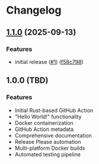 # Changelog

## [1.1.0](https://github.com/NicoKNL/micro-rust-action-template/compare/v1.0.0...v1.1.0) (2025-09-13)


### Features

* initial release ([#1](https://github.com/NicoKNL/micro-rust-action-template/issues/1)) ([f58c798](https://github.com/NicoKNL/micro-rust-action-template/commit/f58c798a81d48388dd1b52291cc007c858388f01))

## 1.0.0 (TBD)

### Features

- Initial Rust-based GitHub Action
- "Hello World!" functionality
- Docker containerization
- GitHub Action metadata
- Comprehensive documentation
- Release Please automation
- Multi-platform Docker builds
- Automated testing pipeline
